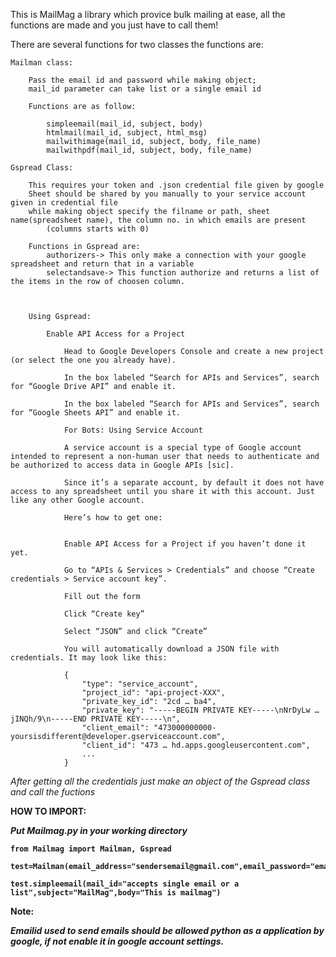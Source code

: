 This is MailMag a library which provice bulk mailing at ease, all the functions are made and you just have to call them!

There are several functions for two classes  the functions are:

    Mailman class:

        Pass the email id and password while making object;
        mail_id parameter can take list or a single email id

        Functions are as follow:

            simpleemail(mail_id, subject, body)
            htmlmail(mail_id, subject, html_msg)
            mailwithimage(mail_id, subject, body, file_name)
            mailwithpdf(mail_id, subject, body, file_name)

    Gspread Class:

        This requires your token and .json credential file given by google
        Sheet should be shared by you manually to your service account given in credential file
        while making object specify the filname or path, sheet name(spreadsheet name), the column no. in which emails are present
            (columns starts with 0)

        Functions in Gspread are:
            authorizers-> This only make a connection with your google spreadsheet and return that in a variable
            selectandsave-> This function authorize and returns a list of the items in the row of choosen column.


        
        Using Gspread:
        
            Enable API Access for a Project
            
                Head to Google Developers Console and create a new project (or select the one you already have).
                
                In the box labeled “Search for APIs and Services”, search for “Google Drive API” and enable it.
                
                In the box labeled “Search for APIs and Services”, search for “Google Sheets API” and enable it.
                
                For Bots: Using Service Account
                
                A service account is a special type of Google account intended to represent a non-human user that needs to authenticate and be authorized to access data in Google APIs [sic].

                Since it’s a separate account, by default it does not have access to any spreadsheet until you share it with this account. Just like any other Google account.

                Here’s how to get one:

                
                Enable API Access for a Project if you haven’t done it yet.
                
                Go to “APIs & Services > Credentials” and choose “Create credentials > Service account key”.
                
                Fill out the form
                
                Click “Create key”
                
                Select “JSON” and click “Create”
                
                You will automatically download a JSON file with credentials. It may look like this:

                {
                    "type": "service_account",
                    "project_id": "api-project-XXX",
                    "private_key_id": "2cd … ba4",
                    "private_key": "-----BEGIN PRIVATE KEY-----\nNrDyLw … jINQh/9\n-----END PRIVATE KEY-----\n",
                    "client_email": "473000000000-yoursisdifferent@developer.gserviceaccount.com",
                    "client_id": "473 … hd.apps.googleusercontent.com",
                    ...
                }
                
<em>After getting all the credentials just make an object of the Gspread class and call the fuctions</em>

<b>HOW TO IMPORT:

<em>Put Mailmag.py in your working directory</em>

    from Mailmag import Mailman, Gspread

    test=Mailman(email_address="sendersemail@gmail.com",email_password="emailpassword")

    test.simpleemail(mail_id="accepts single email or a list",subject="MailMag",body="This is mailmag")

Note:

   <em>Emailid used to send emails should be allowed python as a application by google, if not enable it in google account settings.</em>
